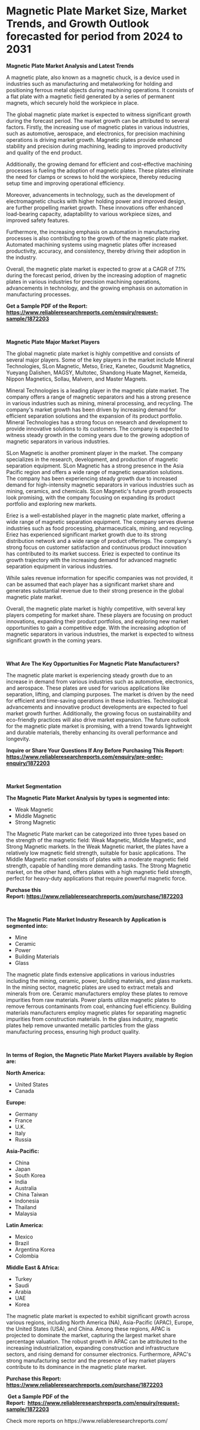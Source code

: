 <p><h1>Magnetic Plate Market Size, Market Trends, and Growth Outlook forecasted for period from 2024 to 2031</h1></p><p><strong>Magnetic Plate Market Analysis and Latest Trends</strong></p>
<p><p>A magnetic plate, also known as a magnetic chuck, is a device used in industries such as manufacturing and metalworking for holding and positioning ferrous metal objects during machining operations. It consists of a flat plate with a magnetic field generated by a series of permanent magnets, which securely hold the workpiece in place.</p><p>The global magnetic plate market is expected to witness significant growth during the forecast period. The market growth can be attributed to several factors. Firstly, the increasing use of magnetic plates in various industries, such as automotive, aerospace, and electronics, for precision machining operations is driving market growth. Magnetic plates provide enhanced stability and precision during machining, leading to improved productivity and quality of the end product.</p><p>Additionally, the growing demand for efficient and cost-effective machining processes is fueling the adoption of magnetic plates. These plates eliminate the need for clamps or screws to hold the workpiece, thereby reducing setup time and improving operational efficiency.</p><p>Moreover, advancements in technology, such as the development of electromagnetic chucks with higher holding power and improved design, are further propelling market growth. These innovations offer enhanced load-bearing capacity, adaptability to various workpiece sizes, and improved safety features.</p><p>Furthermore, the increasing emphasis on automation in manufacturing processes is also contributing to the growth of the magnetic plate market. Automated machining systems using magnetic plates offer increased productivity, accuracy, and consistency, thereby driving their adoption in the industry.</p><p>Overall, the magnetic plate market is expected to grow at a CAGR of 7.1% during the forecast period, driven by the increasing adoption of magnetic plates in various industries for precision machining operations, advancements in technology, and the growing emphasis on automation in manufacturing processes.</p></p>
<p><strong>Get a Sample PDF of the Report:&nbsp; <a href="https://www.reliableresearchreports.com/enquiry/request-sample/1872203">https://www.reliableresearchreports.com/enquiry/request-sample/1872203</a></strong></p>
<p>&nbsp;</p>
<p><strong>Magnetic Plate Major Market Players</strong></p>
<p><p>The global magnetic plate market is highly competitive and consists of several major players. Some of the key players in the market include Mineral Technologies, SLon Magnetic, Metso, Eriez, Kanetec, Goudsmit Magnetics, Yueyang Dalishen, MAGSY, Multotec, Shandong Huate Magnet, Kemeida, Nippon Magnetics, Sollau, Malvern, and Master Magnets.</p><p>Mineral Technologies is a leading player in the magnetic plate market. The company offers a range of magnetic separators and has a strong presence in various industries such as mining, mineral processing, and recycling. The company's market growth has been driven by increasing demand for efficient separation solutions and the expansion of its product portfolio. Mineral Technologies has a strong focus on research and development to provide innovative solutions to its customers. The company is expected to witness steady growth in the coming years due to the growing adoption of magnetic separators in various industries.</p><p>SLon Magnetic is another prominent player in the market. The company specializes in the research, development, and production of magnetic separation equipment. SLon Magnetic has a strong presence in the Asia Pacific region and offers a wide range of magnetic separation solutions. The company has been experiencing steady growth due to increased demand for high-intensity magnetic separators in various industries such as mining, ceramics, and chemicals. SLon Magnetic's future growth prospects look promising, with the company focusing on expanding its product portfolio and exploring new markets.</p><p>Eriez is a well-established player in the magnetic plate market, offering a wide range of magnetic separation equipment. The company serves diverse industries such as food processing, pharmaceuticals, mining, and recycling. Eriez has experienced significant market growth due to its strong distribution network and a wide range of product offerings. The company's strong focus on customer satisfaction and continuous product innovation has contributed to its market success. Eriez is expected to continue its growth trajectory with the increasing demand for advanced magnetic separation equipment in various industries.</p><p>While sales revenue information for specific companies was not provided, it can be assumed that each player has a significant market share and generates substantial revenue due to their strong presence in the global magnetic plate market.</p><p>Overall, the magnetic plate market is highly competitive, with several key players competing for market share. These players are focusing on product innovations, expanding their product portfolios, and exploring new market opportunities to gain a competitive edge. With the increasing adoption of magnetic separators in various industries, the market is expected to witness significant growth in the coming years.</p></p>
<p>&nbsp;</p>
<p><strong>What Are The Key Opportunities For Magnetic Plate Manufacturers?</strong></p>
<p><p>The magnetic plate market is experiencing steady growth due to an increase in demand from various industries such as automotive, electronics, and aerospace. These plates are used for various applications like separation, lifting, and clamping purposes. The market is driven by the need for efficient and time-saving operations in these industries. Technological advancements and innovative product developments are expected to fuel market growth further. Additionally, the growing focus on sustainability and eco-friendly practices will also drive market expansion. The future outlook for the magnetic plate market is promising, with a trend towards lightweight and durable materials, thereby enhancing its overall performance and longevity.</p></p>
<p><strong>Inquire or Share Your Questions If Any Before Purchasing This Report: <a href="https://www.reliableresearchreports.com/enquiry/pre-order-enquiry/1872203">https://www.reliableresearchreports.com/enquiry/pre-order-enquiry/1872203</a></strong></p>
<p>&nbsp;</p>
<p><strong>Market Segmentation</strong></p>
<p><strong>The Magnetic Plate Market Analysis by types is segmented into:</strong></p>
<p><ul><li>Weak Magnetic</li><li>Middle Magnetic</li><li>Strong Magnetic</li></ul></p>
<p><p>The Magnetic Plate market can be categorized into three types based on the strength of the magnetic field: Weak Magnetic, Middle Magnetic, and Strong Magnetic markets. In the Weak Magnetic market, the plates have a relatively low magnetic field strength, suitable for basic applications. The Middle Magnetic market consists of plates with a moderate magnetic field strength, capable of handling more demanding tasks. The Strong Magnetic market, on the other hand, offers plates with a high magnetic field strength, perfect for heavy-duty applications that require powerful magnetic force.</p></p>
<p><strong>Purchase this Report:&nbsp;<a href="https://www.reliableresearchreports.com/purchase/1872203">https://www.reliableresearchreports.com/purchase/1872203</a></strong></p>
<p>&nbsp;</p>
<p><strong>The Magnetic Plate Market Industry Research by Application is segmented into:</strong></p>
<p><ul><li>Mine</li><li>Ceramic</li><li>Power</li><li>Building Materials</li><li>Glass</li></ul></p>
<p><p>The magnetic plate finds extensive applications in various industries including the mining, ceramic, power, building materials, and glass markets. In the mining sector, magnetic plates are used to extract metals and minerals from ore. Ceramic manufacturers employ these plates to remove impurities from raw materials. Power plants utilize magnetic plates to remove ferrous contaminants from coal, enhancing fuel efficiency. Building materials manufacturers employ magnetic plates for separating magnetic impurities from construction materials. In the glass industry, magnetic plates help remove unwanted metallic particles from the glass manufacturing process, ensuring high product quality.</p></p>
<p>&nbsp;</p>
<p><strong>In terms of Region, the Magnetic Plate Market Players available by Region are:</strong></p>
<p>
    <p> <strong> North America: </strong>
        <ul>
            <li>United States</li>
            <li>Canada</li>
        </ul>
        </p> 
    <p> <strong> Europe: </strong>
        <ul>
            <li>Germany</li>
            <li>France</li>
            <li>U.K.</li>
            <li>Italy</li>
            <li>Russia</li>
        </ul>
        </p> 
    <p> <strong> Asia-Pacific: </strong>
        <ul>
            <li>China</li>
            <li>Japan</li>
            <li>South Korea</li>
            <li>India</li>
            <li>Australia</li>
            <li>China Taiwan</li>
            <li>Indonesia</li>
            <li>Thailand</li>
            <li>Malaysia</li>
        </ul>
        </p> 
    <p> <strong> Latin America: </strong>
        <ul>
            <li>Mexico</li>
            <li>Brazil</li>
            <li>Argentina Korea</li>
            <li>Colombia</li>
        </ul>
        </p> 
    <p> <strong> Middle East & Africa: </strong>
        <ul>
            <li>Turkey</li>
            <li>Saudi</li>
            <li>Arabia</li>
            <li>UAE</li>
            <li>Korea</li>
        </ul>
    </p>
    </p>
<p><p>The magnetic plate market is expected to exhibit significant growth across various regions, including North America (NA), Asia-Pacific (APAC), Europe, the United States (USA), and China. Among these regions, APAC is projected to dominate the market, capturing the largest market share percentage valuation. The robust growth in APAC can be attributed to the increasing industrialization, expanding construction and infrastructure sectors, and rising demand for consumer electronics. Furthermore, APAC's strong manufacturing sector and the presence of key market players contribute to its dominance in the magnetic plate market.</p></p>
<p><strong>Purchase this Report: <a href="https://www.reliableresearchreports.com/purchase/1872203">https://www.reliableresearchreports.com/purchase/1872203</a></strong></p>
<p>&nbsp;<strong>Get a Sample PDF of the Report:&nbsp;&nbsp;<a href="https://www.reliableresearchreports.com/enquiry/request-sample/1872203">https://www.reliableresearchreports.com/enquiry/request-sample/1872203</a></strong></p>
<p><strong></strong></p>
<p>Check more reports on https://www.reliableresearchreports.com/</p>